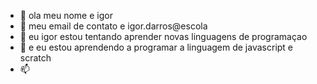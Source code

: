 - 👋 ola meu nome e igor 
- 👀 meu email de contato e igor.darros@escola
- 🌱 eu igor estou tentando aprender novas linguagens de programaçao 
- 💞️ e eu estou aprendendo a programar a linguagem de javascript e scratch 
- 📫 




